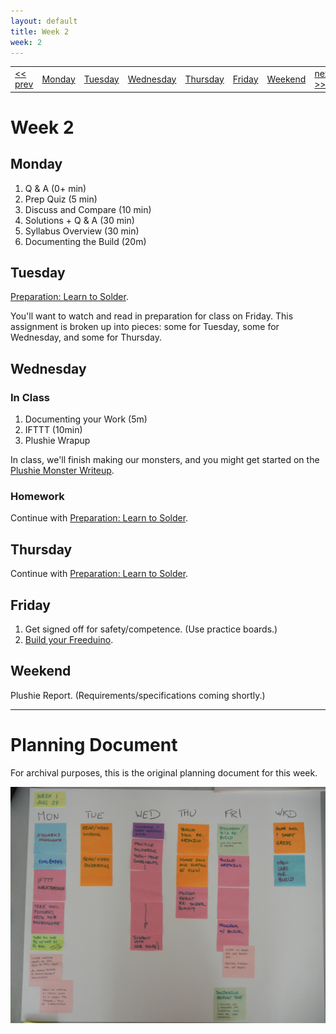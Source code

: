 ```yaml
---
layout: default
title: Week 2
week: 2
---
```


<table>
<tr>
	<td> <a href="w00.html">&lt;&lt; prev</a> </td>
	<td> <a href="#Monday">Monday</a> </td>
	<td> <a href="#Tuesday">Tuesday</a> </td>
	<td> <a href="#Wednesday">Wednesday</a> </td>
	<td> <a href="#Thursday">Thursday</a> </td>
	<td> <a href="#Friday">Friday</a> </td>
	<td> <a href="#Weekend">Weekend</a> </td>
	<td> <a href="w02.html">next &gt;&gt;</a> </td>
</tr></table>

# Week 2

<a id='Monday'> </a>
## Monday

1. Q & A (0+ min) <br/>
1. Prep Quiz (5 min) <br/>
1. Discuss and Compare (10 min) <br/>
1. Solutions + Q & A (30 min) <br/>
1. Syllabus Overview (30 min) <br/>
1. Documenting the Build (20m) <br/>

<a id='Tuesday'> </a>
## Tuesday

[Preparation: Learn to Solder]({{site.base}}/assignments/learn-to-solder.html).

You'll want to watch and read in preparation for class on Friday. This assignment is broken up into pieces: some for Tuesday, some for Wednesday, and some for Thursday.

<a id='Wednesday'> </a>
## Wednesday

### In Class
1. Documenting your Work (5m) <br/>
1. IFTTT (10min) <br/>
1. Plushie Wrapup <br/>

In class, we'll finish making our monsters, and you might get started on the [Plushie Monster Writeup]({{site.base}}/assignments/plushie-monster-writeup.html).

### Homework
Continue with [Preparation: Learn to Solder]({{site.base}}/assignments/learn-to-solder.html).

<a id='Thursday'> </a>
## Thursday

Continue with [Preparation: Learn to Solder]({{site.base}}/assignments/learn-to-solder.html).


<a id='Friday'> </a>
## Friday

1. Get signed off for safety/competence. (Use practice boards.)
1. [Build your Freeduino](http://www.youtube.com/playlist?list=PLDDC57FBF3063BEFF).

<a id='Weekend'> </a>
## Weekend

Plushie Report. (Requirements/specifications coming shortly.)

<hr />

# Planning Document

For archival purposes, this is the original planning document for this week.

<p align="center"> 
	<img src="images/w01-600.png" alt="Week 0"/>
</p>
